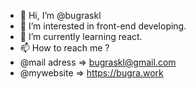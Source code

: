 - 👋 Hi, I’m @bugraskl
- 👀 I’m interested in front-end developing.
- 🌱 I’m currently learning react.
- 📫 How to reach me ?
- @mail adress => bugraskl@gmail.com
- @mywebsite => https://bugra.work


